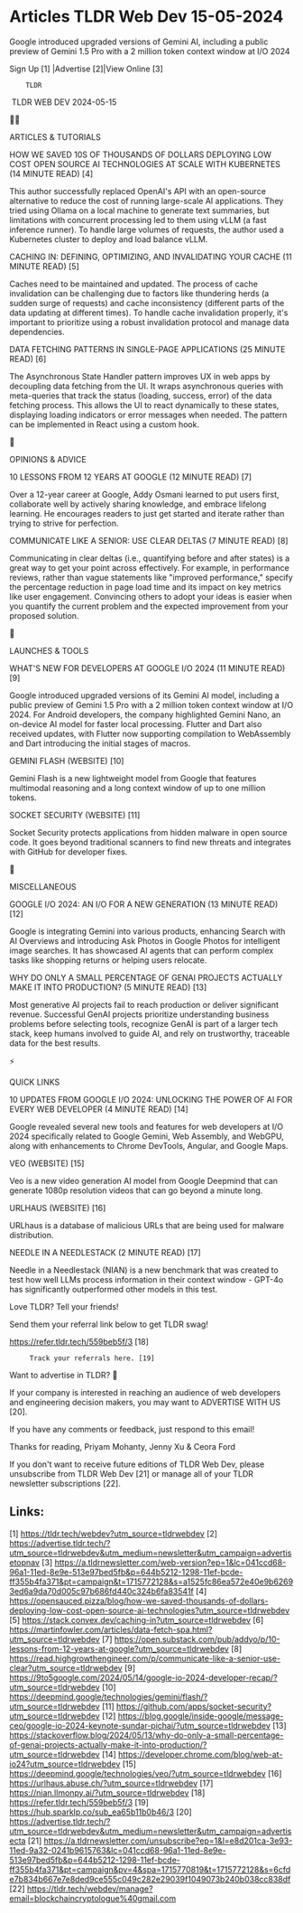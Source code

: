 # Articles TLDR Web Dev 15-05-2024

Google introduced upgraded versions of Gemini AI, including a public
preview of Gemini 1.5 Pro with a 2 million token context window at I/O
2024  

 Sign Up [1] |Advertise [2]|View Online [3] 

		TLDR 

 TLDR WEB DEV 2024-05-15

🧑‍💻 

ARTICLES & TUTORIALS

 HOW WE SAVED 10S OF THOUSANDS OF DOLLARS DEPLOYING LOW COST OPEN
SOURCE AI TECHNOLOGIES AT SCALE WITH KUBERNETES (14 MINUTE READ) [4] 

 This author successfully replaced OpenAI's API with an open-source
alternative to reduce the cost of running large-scale AI applications.
They tried using Ollama on a local machine to generate text summaries,
but limitations with concurrent processing led to them using vLLM (a
fast inference runner). To handle large volumes of requests, the
author used a Kubernetes cluster to deploy and load balance vLLM. 

 CACHING IN: DEFINING, OPTIMIZING, AND INVALIDATING YOUR CACHE (11
MINUTE READ) [5] 

 Caches need to be maintained and updated. The process of cache
invalidation can be challenging due to factors like thundering herds
(a sudden surge of requests) and cache inconsistency (different parts
of the data updating at different times). To handle cache invalidation
properly, it's important to prioritize using a robust invalidation
protocol and manage data dependencies. 

 DATA FETCHING PATTERNS IN SINGLE-PAGE APPLICATIONS (25 MINUTE READ)
[6] 

 The Asynchronous State Handler pattern improves UX in web apps by
decoupling data fetching from the UI. It wraps asynchronous queries
with meta-queries that track the status (loading, success, error) of
the data fetching process. This allows the UI to react dynamically to
these states, displaying loading indicators or error messages when
needed. The pattern can be implemented in React using a custom hook. 

🧠 

OPINIONS & ADVICE

 10 LESSONS FROM 12 YEARS AT GOOGLE (12 MINUTE READ) [7] 

 Over a 12-year career at Google, Addy Osmani learned to put users
first, collaborate well by actively sharing knowledge, and embrace
lifelong learning. He encourages readers to just get started and
iterate rather than trying to strive for perfection. 

 COMMUNICATE LIKE A SENIOR: USE CLEAR DELTAS (7 MINUTE READ) [8] 

 Communicating in clear deltas (i.e., quantifying before and after
states) is a great way to get your point across effectively. For
example, in performance reviews, rather than vague statements like
"improved performance," specify the percentage reduction in page load
time and its impact on key metrics like user engagement. Convincing
others to adopt your ideas is easier when you quantify the current
problem and the expected improvement from your proposed solution. 

🚀 

LAUNCHES & TOOLS

 WHAT'S NEW FOR DEVELOPERS AT GOOGLE I/O 2024 (11 MINUTE READ) [9] 

 Google introduced upgraded versions of its Gemini AI model, including
a public preview of Gemini 1.5 Pro with a 2 million token context
window at I/O 2024. For Android developers, the company highlighted
Gemini Nano, an on-device AI model for faster local processing.
Flutter and Dart also received updates, with Flutter now supporting
compilation to WebAssembly and Dart introducing the initial stages of
macros. 

 GEMINI FLASH (WEBSITE) [10] 

 Gemini Flash is a new lightweight model from Google that features
multimodal reasoning and a long context window of up to one million
tokens. 

 SOCKET SECURITY (WEBSITE) [11] 

 Socket Security protects applications from hidden malware in open
source code. It goes beyond traditional scanners to find new threats
and integrates with GitHub for developer fixes. 

🎁 

MISCELLANEOUS

 GOOGLE I/O 2024: AN I/O FOR A NEW GENERATION (13 MINUTE READ) [12] 

 Google is integrating Gemini into various products, enhancing Search
with AI Overviews and introducing Ask Photos in Google Photos for
intelligent image searches. It has showcased AI agents that can
perform complex tasks like shopping returns or helping users relocate.


 WHY DO ONLY A SMALL PERCENTAGE OF GENAI PROJECTS ACTUALLY MAKE IT
INTO PRODUCTION? (5 MINUTE READ) [13] 

 Most generative AI projects fail to reach production or deliver
significant revenue. Successful GenAI projects prioritize
understanding business problems before selecting tools, recognize
GenAI is part of a larger tech stack, keep humans involved to guide
AI, and rely on trustworthy, traceable data for the best results. 

⚡ 

QUICK LINKS

 10 UPDATES FROM GOOGLE I/O 2024: UNLOCKING THE POWER OF AI FOR EVERY
WEB DEVELOPER (4 MINUTE READ) [14] 

 Google revealed several new tools and features for web developers at
I/O 2024 specifically related to Google Gemini, Web Assembly, and
WebGPU, along with enhancements to Chrome DevTools, Angular, and
Google Maps. 

 VEO (WEBSITE) [15] 

 Veo is a new video generation AI model from Google Deepmind that can
generate 1080p resolution videos that can go beyond a minute long. 

 URLHAUS (WEBSITE) [16] 

 URLhaus is a database of malicious URLs that are being used for
malware distribution. 

 NEEDLE IN A NEEDLESTACK (2 MINUTE READ) [17] 

 Needle in a Needlestack (NIAN) is a new benchmark that was created to
test how well LLMs process information in their context window -
GPT-4o has significantly outperformed other models in this test. 

Love TLDR? Tell your friends!

 Send them your referral link below to get TLDR swag! 

 https://refer.tldr.tech/559beb5f/3 [18] 

		 Track your referrals here. [19] 

Want to advertise in TLDR? 📰

 If your company is interested in reaching an audience of web
developers and engineering decision makers, you may want to ADVERTISE
WITH US [20]. 

 If you have any comments or feedback, just respond to this email! 

Thanks for reading, 
Priyam Mohanty, Jenny Xu & Ceora Ford 

If you don't want to receive future editions of TLDR Web Dev, please
unsubscribe from TLDR Web Dev [21] or manage all of your TLDR
newsletter subscriptions [22]. 

 

Links:
------
[1] https://tldr.tech/webdev?utm_source=tldrwebdev
[2] https://advertise.tldr.tech/?utm_source=tldrwebdev&utm_medium=newsletter&utm_campaign=advertisetopnav
[3] https://a.tldrnewsletter.com/web-version?ep=1&lc=041ccd68-96a1-11ed-8e9e-513e97bed5fb&p=644b5212-1298-11ef-bcde-ff355b4fa371&pt=campaign&t=1715772128&s=a1525fc86ea572e40e9b62693ed6a9da70d005c97b686fd440c324b6fa83541f
[4] https://opensauced.pizza/blog/how-we-saved-thousands-of-dollars-deploying-low-cost-open-source-ai-technologies?utm_source=tldrwebdev
[5] https://stack.convex.dev/caching-in?utm_source=tldrwebdev
[6] https://martinfowler.com/articles/data-fetch-spa.html?utm_source=tldrwebdev
[7] https://open.substack.com/pub/addyo/p/10-lessons-from-12-years-at-google?utm_source=tldrwebdev
[8] https://read.highgrowthengineer.com/p/communicate-like-a-senior-use-clear?utm_source=tldrwebdev
[9] https://9to5google.com/2024/05/14/google-io-2024-developer-recap/?utm_source=tldrwebdev
[10] https://deepmind.google/technologies/gemini/flash/?utm_source=tldrwebdev
[11] https://github.com/apps/socket-security?utm_source=tldrwebdev
[12] https://blog.google/inside-google/message-ceo/google-io-2024-keynote-sundar-pichai/?utm_source=tldrwebdev
[13] https://stackoverflow.blog/2024/05/13/why-do-only-a-small-percentage-of-genai-projects-actually-make-it-into-production/?utm_source=tldrwebdev
[14] https://developer.chrome.com/blog/web-at-io24?utm_source=tldrwebdev
[15] https://deepmind.google/technologies/veo/?utm_source=tldrwebdev
[16] https://urlhaus.abuse.ch/?utm_source=tldrwebdev
[17] https://nian.llmonpy.ai/?utm_source=tldrwebdev
[18] https://refer.tldr.tech/559beb5f/3
[19] https://hub.sparklp.co/sub_ea65b11b0b46/3
[20] https://advertise.tldr.tech/?utm_source=tldrwebdev&utm_medium=newsletter&utm_campaign=advertisecta
[21] https://a.tldrnewsletter.com/unsubscribe?ep=1&l=e8d201ca-3e93-11ed-9a32-0241b9615763&lc=041ccd68-96a1-11ed-8e9e-513e97bed5fb&p=644b5212-1298-11ef-bcde-ff355b4fa371&pt=campaign&pv=4&spa=1715770819&t=1715772128&s=6cfde7b834b667e7e8ded9ce555c049c282e29039f1049073b240b038cc838df
[22] https://tldr.tech/webdev/manage?email=blockchaincryptologue%40gmail.com